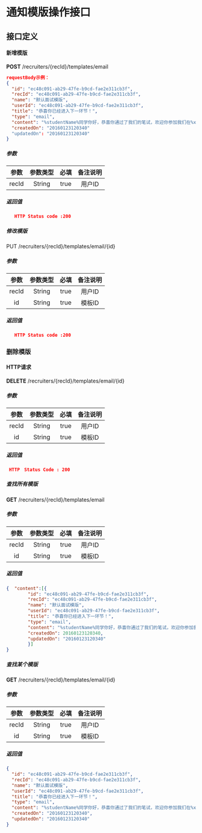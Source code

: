 # 通知模版操作接口
## 接口定义
#### 新增模版
**POST** /recruiters/{recId}/templates/email
```json
requestBody示例：
{
  "id": "ec48c091-ab29-47fe-b9cd-fae2e311cb3f",
  "recId": "ec48c091-ab29-47fe-b9cd-fae2e311cb3f",
  "name": "默认面试模版",
  "userId": "ec48c091-ab29-47fe-b9cd-fae2e311cb3f",
  "title": "恭喜你已经进入下一环节！",
  "type": "email",
  "content": "%studentName%同学你好，恭喜你通过了我们的笔试，欢迎你参加我们在%xxplcae%的面试，百度校园招聘组，联系电话%mobile%",
  "createdOn": "20160123120340"
  "updatedOn": "20160123120340"
}
```
##### 参数
|参数|参数类型|必填|备注说明|
|:-:|:--:|:--:|:--:|
|recId|String|true|用户ID|
##### 返回值
```json
   HTTP Status code :200
```
##### 修改模版
PUT /recruiters/{recId}/templates/email/{id}
##### 参数
|参数|参数类型|必填|备注说明|
|:-:|:--:|:--:|:--:|
|recId|String|true|用户ID|
|id|String|true|模板ID|
##### 返回值
```json
   HTTP Status code :200
```
### 删除模版
#### HTTP请求
**DELETE** /recruiters/{recId}/templates/email/{id}
##### 参数
|参数|参数类型|必填|备注说明|
|:-:|:--:|:--:|:--:|
|recId|String|true|用户ID|
|id|String|true|模板ID|
##### 返回值
```json
 HTTP　Status Code : 200
```
##### 查找所有模版
**GET** /recruiters/{recId}/templates/email
##### 参数
|参数|参数类型|必填|备注说明|
|:-:|:-----:|:-:|:-----:|
|recId|String|true|用户ID|
|id|String|true|模板ID|
##### 返回值
```json
{  "content":[{
        "id": "ec48c091-ab29-47fe-b9cd-fae2e311cb3f",
        "recId": "ec48c091-ab29-47fe-b9cd-fae2e311cb3f",
        "name": "默认面试模版",
        "userId": "ec48c091-ab29-47fe-b9cd-fae2e311cb3f",
        "title": "恭喜你已经进入下一环节！",
        "type": "email",
        "content": "%studentName%同学你好，恭喜你通过了我们的笔试，欢迎你参加我们在%xxplcae%的面试，百度校园招聘组，联系电话%mobile%",
        "createdOn": 20160123120340,
        "updatedOn": "20160123120340"
        }]
}
```
##### 查找某个模版
**GET** /recruiters/{recId}/templates/email/{id}
##### 参数
|参数|参数类型|必填|备注说明|
|:-:|:--:|:--:|:--:|
|recId|String|true|用户ID|
|id|String|true|模板ID|
##### 返回值
```json
{
  "id": "ec48c091-ab29-47fe-b9cd-fae2e311cb3f",
  "recId": "ec48c091-ab29-47fe-b9cd-fae2e311cb3f",
  "name": "默认面试模版",
  "userId": "ec48c091-ab29-47fe-b9cd-fae2e311cb3f",
  "title": "恭喜你已经进入下一环节！",
  "type": "email",
  "content": "%studentName%同学你好，恭喜你通过了我们的笔试，欢迎你参加我们在%xxplcae%的面试，百度校园招聘组，联系电话%mobile%",
  "createdOn": "20160123120340",
  "updatedOn": "20160123120340"
}
```